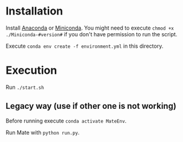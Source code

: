 # Installation

Install [Anaconda](https://www.anaconda.com/distribution/) or [Miniconda](https://docs.conda.io/en/latest/miniconda.html).
You might need to execute `chmod +x ./Miniconda-#version#` if you don't have permission to run the script.

Execute `conda env create -f environment.yml` in this directory.

# Execution
Run `./start.sh`

## Legacy way (use if other one is not working)
Before running execute `conda activate MateEnv`.

Run Mate with `python run.py`.
